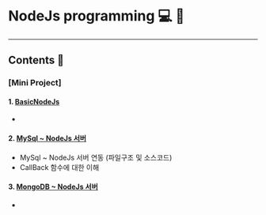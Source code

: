 # NodeJs programming :computer: :memo:
---
## Contents :open_file_folder:



### [Mini Project]
  #### 1. [BasicNodeJs](https://github.com/mdy0501/Study/tree/master/NodeJs/Mini%20Project/BasicNodeJs)
  -

  #### 2. [MySql ~ NodeJs 서버](https://github.com/mdy0501/Study/tree/master/NodeJs/Mini%20Project/withMySQL)
  - MySql ~ NodeJs 서버 연동 (파일구조 및 소스코드)
  - CallBack 함수에 대한 이해

  #### 3. [MongoDB ~ NodeJs 서버](https://github.com/mdy0501/Study/tree/master/NodeJs/Mini%20Project/withMongoDB)
  -
